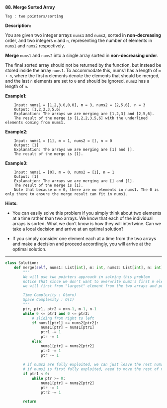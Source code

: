 **88. Merge Sorted Array**

```Tag : two pointers/sorting```

**Description:**

You are given two integer arrays ```nums1``` and ```nums2```, sorted in **non-decreasing** order, and two integers ```m``` and ```n```, representing the number of elements in ```nums1``` and ```nums2``` respectively.

**Merge** ```nums1``` and ```nums2``` into a single array sorted in **non-decreasing order**.

The final sorted array should not be returned by the function, but instead be stored inside the array ```nums1```. To accommodate this, nums1 has a length of ```m + n```, where the first ```m``` elements denote the elements that should be merged, and the last ```n``` elements are set to ```0``` and should be ignored. ```nums2``` has a length of ```n```.


**Example1**:

		Input: nums1 = [1,2,3,0,0,0], m = 3, nums2 = [2,5,6], n = 3
		Output: [1,2,2,3,5,6]
		Explanation: The arrays we are merging are [1,2,3] and [2,5,6].
		The result of the merge is [1,2,2,3,5,6] with the underlined elements coming from nums1.

**Example2**:

		Input: nums1 = [1], m = 1, nums2 = [], n = 0
		Output: [1]
		Explanation: The arrays we are merging are [1] and [].
		The result of the merge is [1].

**Example3**:

		Input: nums1 = [0], m = 0, nums2 = [1], n = 1
		Output: [1]
		Explanation: The arrays we are merging are [] and [1].
		The result of the merge is [1].
		Note that because m = 0, there are no elements in nums1. The 0 is only there to ensure the merge result can fit in nums1.

**Hints**:

+ You can easily solve this problem if you simply think about two elements at a time rather than two arrays. We know that each of the individual arrays is sorted. What we don't know is how they will intertwine. Can we take a local decision and arrive at an optimal solution?

+ If you simply consider one element each at a time from the two arrays and make a decision and proceed accordingly, you will arrive at the optimal solution.
        
-----------


```python
class Solution:
    def merge(self, nums1: List[int], m: int, nums2: List[int], n: int) -> None:
        """
        We will use two pointers approach in solving this problem
        notice that since we don't want to overwrite num1's first m elements,
        we will first from "largest" element from the two arrays and put it at the end of num1

        Time Complexity : O(m+n)
        Space Complexity : O(1)
        """
        ptr, ptr1, ptr2 = m+n-1, m-1, n-1
        while 0 <= ptr1 and 0 <= ptr2:
            # sliding from right to left
            if nums1[ptr1] >= nums2[ptr2]:
                nums1[ptr] = nums1[ptr1]
                ptr1 -= 1
                ptr -= 1
            else:
                nums1[ptr] = nums2[ptr2]
                ptr2 -= 1
                ptr -= 1
        
        # if nums2 are fully exploited, we can just leave the rest nums1 be there already sorted
        # if nums1 is first fully exploited, need to move the rest of nums2 to first part of nums1
        if ptr1 < 0:
            while ptr >= 0:
                nums1[ptr] = nums2[ptr2]
                ptr -= 1
                ptr2 -= 1
        
        return 
```
